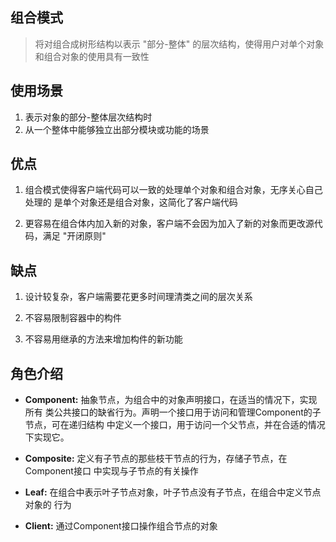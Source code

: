 ## 组合模式
> 将对组合成树形结构以表示 "部分-整体" 的层次结构，使得用户对单个对象
和组合对象的使用具有一致性

## 使用场景
1. 表示对象的部分-整体层次结构时
2. 从一个整体中能够独立出部分模块或功能的场景

## 优点
1. 组合模式使得客户端代码可以一致的处理单个对象和组合对象，无序关心自己处理的
是单个对象还是组合对象，这简化了客户端代码

2. 更容易在组合体内加入新的对象，客户端不会因为加入了新的对象而更改源代码，满足
"开闭原则"

## 缺点
1. 设计较复杂，客户端需要花更多时间理清类之间的层次关系

2. 不容易限制容器中的构件

3. 不容易用继承的方法来增加构件的新功能

## 角色介绍
* **Component:** 抽象节点，为组合中的对象声明接口，在适当的情况下，实现所有
类公共接口的缺省行为。声明一个接口用于访问和管理Component的子节点，可在递归结构
中定义一个接口，用于访问一个父节点，并在合适的情况下实现它。

* **Composite:** 定义有子节点的那些枝干节点的行为，存储子节点，在Component接口
中实现与子节点的有关操作

* **Leaf:** 在组合中表示叶子节点对象，叶子节点没有子节点，在组合中定义节点对象的
行为

* **Client:** 通过Component接口操作组合节点的对象